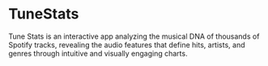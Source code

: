 # TuneStats

Tune Stats is an interactive app analyzing the musical DNA of thousands of Spotify tracks, revealing the audio features that define hits, artists, and genres through intuitive and visually engaging charts.
